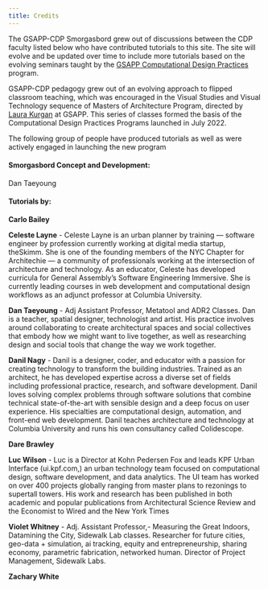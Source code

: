 ```yaml
---
title: Credits
---
```


The GSAPP-CDP Smorgasbord grew out of discussions between the CDP faculty listed below who have contributed tutorials to this site. The site will evolve and be updated over time to include more tutorials based on the evolving seminars taught by the [GSAPP Computational Design Practices](https://www.arch.columbia.edu/programs/15-m-s-computational-design-practices) program.

GSAPP-CDP pedagogy grew out of an evolving approach to flipped classroom teaching, which was encouraged in the Visual Studies and Visual Technology sequence of Masters of Architecture Program, directed by [Laura Kurgan](https://www.arch.columbia.edu/faculty/195-laura-kurgan) at GSAPP. This series of classes formed the basis of the Computational Design Practices Programs launched in July 2022. 

The following group of people have produced tutorials as well as were actively engaged in launching the new program

#### Smorgasbord Concept and Development: 

Dan Taeyoung 


#### Tutorials by:

**Carlo Bailey**

**Celeste Layne** - Celeste Layne is an urban planner by training — software engineer by profession currently working at digital media startup, theSkimm. She is one of the founding members of the NYC Chapter for Architechie — a community of professionals working at the intersection of architecture and technology. As an educator, Celeste has developed curricula for General Assembly’s Software Engineering Immersive. She is currently leading courses in web development and computational design workflows as an adjunct professor at Columbia University.

**Dan Taeyoung** - Adj Assistant Professor, Metatool and ADR2 Classes. Dan is a teacher, spatial designer, technologist and artist. His practice involves around collaborating to create architectural spaces and social collectives that embody how we might want to live together, as well as researching design and social tools that change the way we work together.

**Danil Nagy** - Danil is a designer, coder, and educator with a passion for creating technology to transform the building industries. Trained as an architect, he has developed expertise across a diverse set of fields including professional practice, research, and software development. Danil loves solving complex problems through software solutions that combine technical state-of-the-art with sensible design and a deep focus on user experience. His specialties are computational design, automation, and front-end web development. Danil teaches architecture and technology at Columbia University and runs his own consultancy called Colidescope.

**Dare Brawley**

**Luc Wilson** - Luc is a Director at Kohn Pedersen Fox and leads KPF Urban Interface (ui.kpf.com,) an urban technology team focused on computational design, software development, and data analytics. The UI team has worked on over 400 projects globally ranging from master plans to rezonings to supertall towers. His work and research has been published in both academic and popular publications from Architectural Science Review and the Economist to Wired and the New York Times

**Violet Whitney** - Adj. Assistant Professor,- Measuring the Great Indoors, Datamining the City, Sidewalk Lab classes. Researcher for future cities, geo-data + simulation, ai tracking, equity and entrepreneurship, sharing economy, parametric fabrication, networked human. Director of Project Management, Sidewalk Labs.

**Zachary White**









